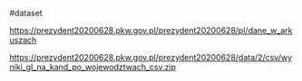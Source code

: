 #dataset 

https://prezydent20200628.pkw.gov.pl/prezydent20200628/pl/dane_w_arkuszach

https://prezydent20200628.pkw.gov.pl/prezydent20200628/data/2/csv/wyniki_gl_na_kand_po_wojewodztwach_csv.zip



